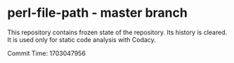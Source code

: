 # perl-file-path - master branch

This repository contains frozen state of the repository.
Its history is cleared. It is used only for static code
analysis with Codacy.

Commit Time: 1703047956
